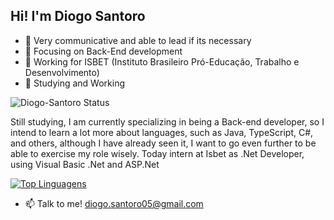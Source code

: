 ## Hi! I'm Diogo Santoro

- 💭 Very communicative and able to lead if its necessary
- 🔎 Focusing on Back-End development    
- 🔭 Working for ISBET (Instituto Brasileiro Pró-Educação, Trabalho e Desenvolvimento)
- 🌱 Studying and Working



![Diogo-Santoro Status](https://github-readme-stats.vercel.app/api?username=Diogo-Santoro&theme=dark&show_icons=true)  


Still studying, I am currently specializing in being a Back-end developer, so I intend to learn a lot more about languages, such as Java, TypeScript, C#, and others, although I have already seen it, I want to go even further to be able to exercise my role wisely. Today intern at Isbet as .Net Developer, using Visual Basic .Net and ASP.Net







[![Top Linguagens](https://github-readme-stats.vercel.app/api/top-langs/?username=Diogo-Santoro&theme=dark&layout=compact)](https://github.com/anuraghazra/github-readme-stats)


- 📫 Talk to me! diogo.santoro05@gmail.com





